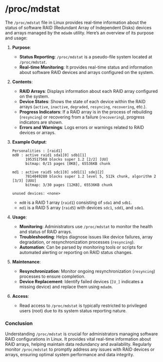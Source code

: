 # /proc/mdstat

The `/proc/mdstat` file in Linux provides real-time information about the status of software RAID (Redundant Array of Independent Disks) devices and arrays managed by the `mdadm` utility. Here’s an overview of its purpose and usage:



1. **Purpose**:
   - **Status Reporting**: `/proc/mdstat` is a pseudo-file system located at `/proc/mdstat`.
   - **Real-time Monitoring**: It provides real-time status and information about software RAID devices and arrays configured on the system.

2. **Contents**:
   - **RAID Arrays**: Displays information about each RAID array configured on the system.
   - **Device States**: Shows the state of each device within the RAID arrays (`active`, `inactive`, `degraded`, `resyncing`, `recovering`, etc.).
   - **Progress Indicators**: If a RAID array is in the process of rebuilding (`resyncing`) or recovering from a failure (`recovering`), progress indicators are shown.
   - **Errors and Warnings**: Logs errors or warnings related to RAID devices or arrays.

3. **Example Output**:
   ```
   Personalities : [raid1]
   md0 : active raid1 sda1[0] sdb1[1]
         1953517568 blocks super 1.2 [2/2] [UU]
         bitmap: 0/15 pages [0KB], 65536KB chunk

   md1 : active raid5 sdc1[0] sdd1[1] sde1[2]
         7814049280 blocks super 1.2 level 5, 512k chunk, algorithm 2 [3/3] [UUU]
         bitmap: 3/30 pages [12KB], 65536KB chunk

   unused devices: <none>
   ```
   - `md0` is a RAID 1 array (`raid1`) consisting of `sda1` and `sdb1`.
   - `md1` is a RAID 5 array (`raid5`) with devices `sdc1`, `sdd1`, and `sde1`.

4. **Usage**:
   - **Monitoring**: Administrators use `/proc/mdstat` to monitor the health and status of RAID arrays.
   - **Troubleshooting**: Helps diagnose issues like device failures, array degradation, or resynchronization processes (`resyncing`).
   - **Automation**: Can be parsed by monitoring tools or scripts for automated alerting or reporting on RAID status changes.

5. **Maintenance**:
   - **Resynchronization**: Monitor ongoing resynchronization (`resyncing`) processes to ensure completion.
   - **Device Replacement**: Identify failed devices (`[U_]` indicates a missing device) and replace them using `mdadm`.

6. **Access**:
   - Read access to `/proc/mdstat` is typically restricted to privileged users (root) due to its system status reporting nature.

### Conclusion

Understanding `/proc/mdstat` is crucial for administrators managing software RAID configurations in Linux. It provides vital real-time information about RAID arrays, helping maintain data redundancy and availability. Regularly monitor `/proc/mdstat` to promptly address any issues with RAID devices or arrays, ensuring optimal system performance and data integrity.
